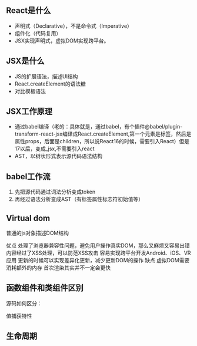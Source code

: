 ## React是什么
- 声明式（Declarative），不是命令式（Imperative）
- 组件化（代码复用）
- JSX实现声明式，虚拟DOM实现跨平台。


## JSX是什么
- JS的扩展语法，描述UI结构
- React.createElement的语法糖
- 对比模板语法

## JSX工作原理
- 通过babel编译（老的：具体就是，通过babel，有个插件@babel/plugin-transform-react-jsx编译成React.createElement,第一个元素是标签，然后是属性props，后面是children，所以说React16的时候，需要引入React）但是17以后，变成_jsx,不需要引入react
- AST，以树状形式表示源代码语法结构

## babel工作流
1. 先把源代码通过词法分析变成token
2. 再经过语法分析变成AST（有标签属性标志符初始值等）


## Virtual dom
普通的js对象描述DOM结构

优点
处理了浏览器兼容性问题，避免用户操作真实DOM，那么又麻烦又容易出错
内容经过了XSS处理，可以防范XSS攻击
容易实现跨平台开发Android、iOS、VR应用
更新的时候可以实现差异化更新，减少更新DOM的操作
缺点
虚拟DOM需要消耗额外的内存
首次渲染其实并不一定会更快

## 函数组件和类组件区别
源码如何区分：

值捕获特性

## 生命周期